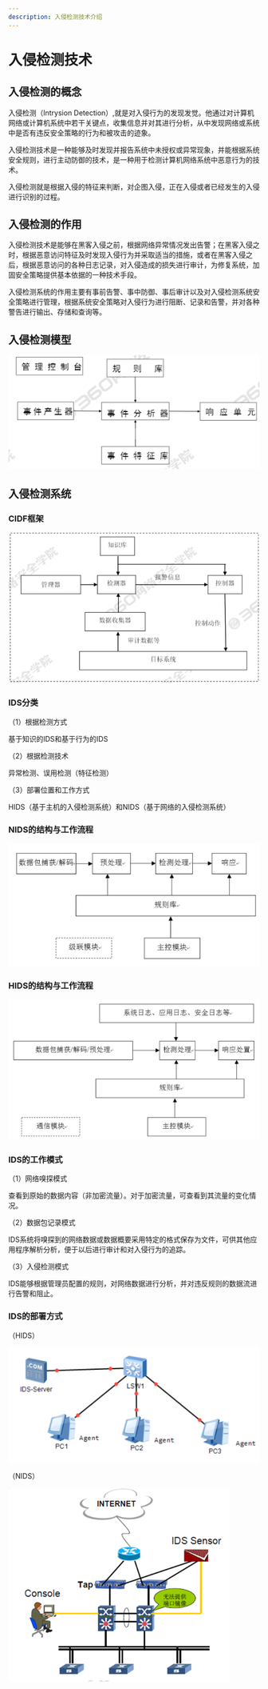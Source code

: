```yaml
---
description: 入侵检测技术介绍
---
```


# 入侵检测技术

## 入侵检测的概念

入侵检测（Intrysion Detection）,就是对入侵行为的发现发觉。他通过对计算机网络或计算机系统中若干关键点，收集信息并对其进行分析，从中发现网络或系统中是否有违反安全策略的行为和被攻击的迹象。

入侵检测技术是一种能够及时发现并报告系统中未授权或异常现象，并能根据系统安全规则，进行主动防御的技术，是一种用于检测计算机网络系统中恶意行为的技术。

入侵检测就是根据入侵的特征来判断，对企图入侵，正在入侵或者已经发生的入侵进行识别的过程。

## 入侵检测的作用

入侵检测技术是能够在黑客入侵之前，根据网络异常情况发出告警；在黑客入侵之时，根据恶意访问特征及时发现入侵行为并采取适当的措施，或者在黑客入侵之后，根据恶意访问的各种日志记录，对入侵造成的损失进行审计，为修复系统，加固安全策略提供基本依据的一种技术手段。

入侵检测系统的作用主要有事前告警、事中防御、事后审计以及对入侵检测系统安全策略进行管理，根据系统安全策略对入侵行为进行阻断、记录和告警，并对各种警告进行输出、存储和查询等。

## 入侵检测模型

![](../.gitbook/assets/image%20%2839%29.png)

## 入侵检测系统

### CIDF框架

![](../.gitbook/assets/image%20%2815%29.png)

### IDS分类

（1）根据检测方式

基于知识的IDS和基于行为的IDS

（2）根据检测技术

异常检测、误用检测（特征检测）

（3）部署位置和工作方式

HIDS（基于主机的入侵检测系统）和NIDS（基于网络的入侵检测系统）

### NIDS的结构与工作流程

![](../.gitbook/assets/image%20%2890%29.png)

### HIDS的结构与工作流程

![](../.gitbook/assets/image%20%2822%29.png)

### IDS的工作模式

（1）网络嗅探模式

查看到原始的数据内容（非加密流量）。对于加密流量，可查看到其流量的变化情况。

（2）数据包记录模式

IDS系统将嗅探到的网络数据或数据概要采用特定的格式保存为文件，可供其他应用程序解析分析，便于以后进行审计和对入侵行为的追踪。

（3）入侵检测模式

IDS能够根据管理员配置的规则，对网络数据进行分析，并对违反规则的数据流进行告警和阻止。

### IDS的部署方式

（HIDS）

![](../.gitbook/assets/image%20%2819%29.png)

（NIDS）

![](../.gitbook/assets/image%20%2851%29.png)

